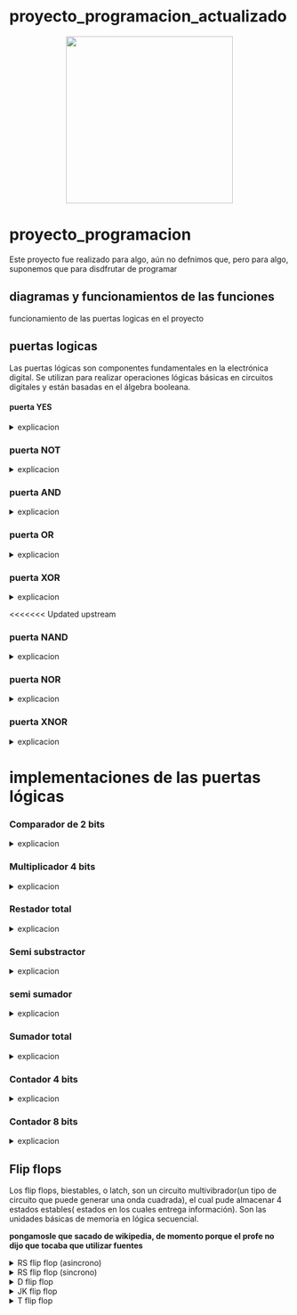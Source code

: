 # proyecto_programacion_actualizado

<div align='center'>
<figure> <img src="https://res.cloudinary.com/dm0p2ljin/image/upload/v1714416338/error-418_dtb3ak.png" alt="" width="300" height="auto"/></br>
<figcaption><b></b></figcaption></figure>
</div>

# proyecto_programacion

Este proyecto fue realizado para algo, aún no defnimos que, pero para algo, suponemos que para disdfrutar de programar

## diagramas y funcionamientos de las funciones

funcionamiento de las puertas logicas en el proyecto

## puertas logicas

Las puertas lógicas son componentes fundamentales en la electrónica digital. Se utilizan para realizar operaciones lógicas básicas en circuitos digitales y están basadas en el álgebra booleana.

#### puerta YES


<details><summary>explicacion</summary>
  
  ##### tabla de verdad:
  <table>
     <tr>
    <td> entrada </td> <td> salida </td> 
  </tr>
  <tr>
    <td> 0 </td> <td> 0 </td> 
  </tr>
  <tr>
    <td> 1 </td> <td> 1 </td> 
  </table>
<br>

##### Explicación: 

La puerta lógica YES considera una única entrada y una única salida, la salida tiene siempre el mismo valor que la entrada. Se puede recrear con un transistor.

#### Esta puerta lógica se puede programar de la siguiente manera:

```mermaid
flowchart TD
A(Puerta YES)-->B[Establecer valores lógicos, como 0=falso y 1=verdadero siendo inversos]
B-->F[Establecer una entrada y una salida]
F-->C{¿La entrada es verdadera?}
C-->|sí|D(salida=verdadero)
C-->|no|E(salida=falso)
```

</details>

### puerta NOT

<details><summary>explicacion</summary>
  - tabla de verdad:
  <table>
     <tr>
    <td> entrada </td> <td> salida </td> 
  </tr>
  <tr>
    <td> 0 </td> <td> 1 </td> 
  </tr>
  <tr>
    <td> 1 </td> <td> 0 </td> 
</table>
<br>

#### Explicación: 

La puerta lógica NOT considera una única entrada y una única salida, la salida tiene siempre el valor inverso al de la entrada. Esta puerta se utiliza para crear puertas como la NAND o la NOR entre otras, al colocarse en la salida de la puerta que se desea invertir. Se puede recrear con un transistor cuya salida conecta a tierra y un nodo previo al colector, donde se encuentra la salida lógica.

#### Esta puerta lógica se programo de la siguiente manera:

```mermaid
flowchart TD
A(Puerta NOT)-->B[Establecer valores lógicos, como 0=falso y 1=verdadero siendo inversos]
B-->F[Establecer una entrada y una salida]
F-->C{¿La entrada es verdadera?}
C-->|sí|D(salida=falso)
C-->|no|E(salida=verdadero)
```

</details>

### puerta AND

<details><summary>explicacion</summary>
  
  #### tabla de verdad:
  <table>
     <tr>
    <td> a </td> <td> b </td> <td> salida </td>
  </tr>
  <tr>
    <td> 0 </td> <td> 0 </td> <td> 0 </td>
  </tr>
  <tr>
    <td> 0 </td> <td> 1 </td> <td> 0 </td>
  </tr>
     <tr>
    <td> 1 </td> <td> 0 </td> <td> 0 </td>
  </tr>
     <tr>
    <td> 1 </td> <td> 1 </td> <td> 1 </td>
  </tr>
</table>
<br>

#### Explicacion:

La puerta AND considera 2 entradas y una única salida en función de las entradas, encendiendose unicamente si ambas entradas están encendidas; en los otros casos la puerta se mantiene apagada. Se puede recrear con 2 transistores conectados en serie.

#### Esta puerta lógica se programo de la siguiente forma:

```mermaid
flowchart TD
A(Puerta AND)-->B[Establecer valores lógicos, como 0=falso y 1=verdadero siendo inversos]
B-->F[Establecer un número n de entradas]
F-->C{¿Todas las entradas son verdaderas?}
C-->|sí|D(salida=verdadero)
C-->|no|E(salida=falso)
```

</details>

### puerta OR

<details><summary>explicacion</summary>
  #### tabla de verdad:
  <table>
     <tr>
    <td> a </td> <td> b </td> <td> salida </td>
  </tr>
  <tr>
    <td> 0 </td> <td> 0 </td> <td> 0 </td>
  </tr>
  <tr>
    <td> 0 </td> <td> 1 </td> <td> 1 </td>
  </tr>
     <tr>
    <td> 1 </td> <td> 0 </td> <td> 1 </td>
  </tr>
     <tr>
    <td> 1 </td> <td> 1 </td> <td> 1 </td>
  </tr>
</table>
<br>
  
#### Explicación:

La puerta OR considera 2 entradas y una única salida en función de las entradas, tal que si alguna de las dos entradas está encendida, la salida lógica también está encendida; el único caso en dónde la salida se encuentra apagada es si ambas entradas se encuentran apagadas. Se puede recrear con 2 transistores conectados en paralelo.

#### Esta puerta se programo de la siguiente forma:

```mermaid
flowchart TD
A(Puerta OR)-->B[Establecer valores lógicos, como 0=falso y 1=verdadero siendo inversos]
B-->F[Establecer un número n de entradas]
F-->C{¿Alguna de las entradas es verdadera?}
C-->|sí|D(salida=verdadero)
C-->|no|E(salida=falso)
```


</details>

### puerta XOR

<details><summary>explicacion</summary>
  
  #### tabla de verdad:
  <table>
     <tr>
    <td> a </td> <td> b </td> <td> salida </td>
  </tr>
  <tr>
    <td> 0 </td> <td> 0 </td> <td> 0 </td>
  </tr>
  <tr>
    <td> 0 </td> <td> 1 </td> <td> 1 </td>
  </tr>
     <tr>
    <td> 1 </td> <td> 0 </td> <td> 1 </td>
  </tr>
     <tr>
    <td> 1 </td> <td> 1 </td> <td> 0 </td>
  </tr>
</table>
<br>

#### Explicación: 

La puerta XOR considera 2 entradas y una única salida en función de las entradas, tal que si alguna de las dos entradas está encendida, la salida lógica también está encendida; su comportamiento es muy parecido al de la puerta OR, solo que a diferencia de esta, se apaga si ambas entradas se encuentran encendidas. Se puede recrear haciendo un cirucito híbrido entre la puerta AND y la OR(conectando ambos transistores tanto en serie como en paralelo), el circuito OR mantiene sus salidas originales, mientras que el circuito AND tiene la salida conectada a tierra.

#### Esta puerta se programo de la siguiente forma:

```mermaid
flowchart TD
A(Puerta XOR)-->B[Establecer valores lógicos, como 0=falso y 1=verdadero siendo inversos]
B-->F[Establecer un número n de entradas]
F-->C{¿Alguna entrada es verdadera?}
C-->|sí|G{¿Todas las entradas son verdaderas?}
G-->|sí|E
G-->|no|D(salida=verdadero)
C-->|no|E(salida=falso)
```

</details>

<<<<<<< Updated upstream
### puerta NAND

<details><summary>explicacion</summary>
  
  #### tabla de verdad:
  <table>
     <tr>
    <td> a </td> <td> b </td> <td> salida </td>
  </tr>
  <tr>
    <td> 0 </td> <td> 0 </td> <td> 1 </td>
  </tr>
  <tr>
    <td> 0 </td> <td> 1 </td> <td> 1 </td>
  </tr>
     <tr>
    <td> 1 </td> <td> 0 </td> <td> 1 </td>
  </tr>
     <tr>
    <td> 1 </td> <td> 1 </td> <td> 0 </td>
  </tr>
</table>
<br>

#### Explicacion:

La puerta NAND considera 2 entradas y una única salida en función de las entradas; siendo la versión negada de la puerta AND, esta enciende la salida mientras las dos entradas no se encuentren simúltaneamente encendidas. Se puede contruir con los componentes de una puerta AND y una puerta NOT en la salida de estos.

#### Esta puerta se programo de la siguiente forma:

```mermaid
flowchart TD
A(Puerta NAND)-->B[Establecer valores lógicos, como 0=falso y 1=verdadero siendo inversos]
B-->F[Establecer un número n de entradas]
F-->C{¿Todas las entradas son verdaderas?}
C-->|sí|D(salida=falso)
C-->|no|E(salida=verdadero)
```
</details>

### puerta NOR

<details><summary>explicacion</summary>

#### tabla de verdad:

  <table>
     <tr>
    <td> a </td> <td> b </td> <td> salida </td>
  </tr>
  <tr>
    <td> 0 </td> <td> 0 </td> <td> 1 </td>
  </tr>
  <tr>
    <td> 0 </td> <td> 1 </td> <td> 0 </td>
  </tr>
     <tr>
    <td> 1 </td> <td> 0 </td> <td> 0 </td>
  </tr>
     <tr>
    <td> 1 </td> <td> 1 </td> <td> 0 </td>
  </tr>
</table>
<br>
  
#### Explicación:

La puerta NOR considera 2 entradas y una única salida en función de las entradas; al tratarse de la negación de la puerta OR, esta se enciende únicamente si ambas entradas están encendidas. Se puede construir como una puerta OR seguida de una puerta NOT.

#### Esta puerta se programo de la siguiente forma:

```mermaid
flowchart TD
A(Puerta NOR)-->B[Establecer valores lógicos, como 0=falso y 1=verdadero siendo inversos]
B-->F[Establecer un número n de entradas]
F-->C{¿Alguna de las entradas es verdadera?}
C-->|sí|D(salida=falso)
C-->|no|E(salida=verdadero)
```


</details>

### puerta XNOR

<details><summary>explicacion</summary>
  
  #### tabla de verdad:
  <table>
     <tr>
    <td> a </td> <td> b </td> <td> salida </td>
  </tr>
  <tr>
    <td> 0 </td> <td> 0 </td> <td> 1 </td>
  </tr>
  <tr>
    <td> 0 </td> <td> 1 </td> <td> 0 </td>
  </tr>
     <tr>
    <td> 1 </td> <td> 0 </td> <td> 0 </td>
  </tr>
     <tr>
    <td> 1 </td> <td> 1 </td> <td> 1 </td>
  </tr>
</table>
<br>

#### Explicación: 

La puerta XNOR considera 2 entradas y una única salida en función de las entradas; al tratarse de la negación de la puerta XOR, esta unicamente enciende la salida si ambas entradas están apagadas, o si ambas entradas se encuentran encendidas. El circuito para construirla se basa en contruir una puerta XOR y colocarle una puerta NOT en la salida

#### Esta puerta se programo de la siguiente forma:

```mermaid
flowchart TD
A(Puerta XNOR)-->B[Establecer valores lógicos, como 0=falso y 1=verdadero siendo inversos]
B-->F[Establecer un número n de entradas]
F-->C{¿Alguna entrada es verdadera?}
C-->|sí|G{¿Todas las entradas son verdaderas?}
G-->|sí|E
G-->|no|D(salida=falso)
C-->|no|E(salida=verdadero)
```

</details>

# implementaciones de las puertas lógicas 
### Comparador de 2 bits
<details><summary>explicacion</summary>
  
  #### tabla de verdad:
  <table>
     <tr>
    <td> a1 </td> <td> a0 </td> <td> b1 </td> <td> b0 </td> <td> A">"B </td> <td> A"<"B </td> <td> A"="B </td>
  </tr>
  <tr>
    <td> 0 </td> <td> 0 </td> <td> 0 </td> <td> 0 </td> <td> 0 </td> <td> 0 </td> <td> 1 </td>
  </tr>
  <tr>
    <td> 0 </td> <td> 0 </td> <td> 0 </td> <td> 1 </td> <td> 0 </td> <td> 1 </td> <td> 0 </td>
  </tr>
     <tr>
    <td> 0 </td> <td> 0 </td> <td> 1 </td> <td> 0 </td> <td> 0 </td> <td> 1 </td> <td> 0 </td>
  </tr>
     <tr>
    <td> 0 </td> <td> 0 </td> <td> 1 </td> <td> 1 </td> <td> 0 </td> <td> 1 </td> <td> 0 </td>
  </tr>
       <tr>
    <td> 0 </td> <td> 1 </td> <td> 0 </td> <td> 0 </td> <td> 1 </td> <td> 0 </td> <td> 0 </td>
  </tr>
       <tr>
    <td> 0 </td> <td> 1 </td> <td> 0 </td> <td> 1 </td> <td> 0 </td> <td> 0 </td> <td> 1 </td>
  </tr>
       <tr>
    <td> 0 </td> <td> 1 </td> <td> 1 </td> <td> 0 </td> <td> 0 </td> <td> 1 </td> <td> 0 </td>
  </tr>
       <tr>
    <td> 0 </td> <td> 1 </td> <td> 1 </td> <td> 1 </td> <td> 0 </td> <td> 1 </td> <td> 0 </td>
  </tr>
       <tr>
    <td> 1 </td> <td> 0 </td> <td> 0 </td> <td> 0 </td> <td> 1 </td> <td> 0 </td> <td> 0 </td>
  </tr>
       <tr>
    <td> 1 </td> <td> 0 </td> <td> 0 </td> <td> 1 </td> <td> 1 </td> <td> 0 </td> <td> 0 </td>
  </tr>
       <tr>
    <td> 1 </td> <td> 0 </td> <td> 1 </td> <td> 0 </td> <td> 0 </td> <td> 0 </td> <td> 1 </td>
  </tr>
       <tr>
    <td> 1 </td> <td> 0 </td> <td> 1 </td> <td> 1 </td> <td> 0 </td> <td> 1 </td> <td> 0 </td>
  </tr>
       <tr>
    <td> 1 </td> <td> 1 </td> <td> 0 </td> <td> 0 </td> <td> 1 </td> <td> 0 </td> <td> 0 </td>
  </tr>
       <tr>
    <td> 1 </td> <td> 1 </td> <td> 0 </td> <td> 1 </td> <td> 1 </td> <td> 0 </td> <td> 0 </td>
  </tr>
       <tr>
    <td> 1 </td> <td> 1 </td> <td> 1 </td> <td> 0 </td> <td> 1 </td> <td> 0 </td> <td> 0 </td>
  </tr>
       <tr>
    <td> 1 </td> <td> 1 </td> <td> 1 </td> <td> 1 </td> <td> 0 </td> <td> 0 </td> <td> 1 </td>
  </tr>
</table>
<br>
      
#### Explicación:

El comparador de 2 bits es un cirucito digital el cual tiene como fin comparar 2 bits, dando un resultado de 1 en la salida que represente el resultado de esta comparacion (igual, mayor o menor).

#### Esta puerta se programo de la siguiente forma:

```mermaid
flowchart TD
A(comparador de 2 bits)-->B[Establecer los valores logicos, teniendo a 0 como falso y 1 como verdadero]
B-->F[Se plantea la cantidad de 4 entradas, una para uno de los 2 bits de los bits a y b que se compararan]
F-->C{¿que resultado dio la comparacion de los valores de los bits a y b?}
C-->|A es mayor que B|D(la primera salida se volvera 1 y todas las demas se mantendran como 0)
C-->|A es menor que B|E(la segunda salida se volvera 1 y todas las demas se mantendran como 0)
C-->|A es igual que B|G(la tercera salida se volvera 1 y todas las demas se mantendran como 0)
```


</details>

### Multiplicador 4 bits
<details><summary>explicacion</summary>
  
  #### tabla de verdad:
  <table>
     <tr>
    <td> a1 </td> <td> a0 </td> <td> b1 </td> <td> b0 </td> <td> A">"B </td> <td> A"<"B </td> <td> A"="B </td>
  </tr>
  <tr>
    <td> 0 </td> <td> 0 </td> <td> 0 </td> <td> 0 </td> <td> 0 </td> <td> 0 </td> <td> 1 </td>
  </tr>
  <tr>
    <td> 0 </td> <td> 0 </td> <td> 0 </td> <td> 1 </td> <td> 0 </td> <td> 1 </td> <td> 0 </td>
  </tr>
     <tr>
    <td> 0 </td> <td> 0 </td> <td> 1 </td> <td> 0 </td> <td> 0 </td> <td> 1 </td> <td> 0 </td>
  </tr>
     <tr>
    <td> 0 </td> <td> 0 </td> <td> 1 </td> <td> 1 </td> <td> 0 </td> <td> 1 </td> <td> 0 </td>
  </tr>
       <tr>
    <td> 0 </td> <td> 1 </td> <td> 0 </td> <td> 0 </td> <td> 1 </td> <td> 0 </td> <td> 0 </td>
  </tr>
       <tr>
    <td> 0 </td> <td> 1 </td> <td> 0 </td> <td> 1 </td> <td> 0 </td> <td> 0 </td> <td> 1 </td>
  </tr>
       <tr>
    <td> 0 </td> <td> 1 </td> <td> 1 </td> <td> 0 </td> <td> 0 </td> <td> 1 </td> <td> 0 </td>
  </tr>
       <tr>
    <td> 0 </td> <td> 1 </td> <td> 1 </td> <td> 1 </td> <td> 0 </td> <td> 1 </td> <td> 0 </td>
  </tr>
       <tr>
    <td> 1 </td> <td> 0 </td> <td> 0 </td> <td> 0 </td> <td> 1 </td> <td> 0 </td> <td> 0 </td>
  </tr>
       <tr>
    <td> 1 </td> <td> 0 </td> <td> 0 </td> <td> 1 </td> <td> 1 </td> <td> 0 </td> <td> 0 </td>
  </tr>
       <tr>
    <td> 1 </td> <td> 0 </td> <td> 1 </td> <td> 0 </td> <td> 0 </td> <td> 0 </td> <td> 1 </td>
  </tr>
       <tr>
    <td> 1 </td> <td> 0 </td> <td> 1 </td> <td> 1 </td> <td> 0 </td> <td> 1 </td> <td> 0 </td>
  </tr>
       <tr>
    <td> 1 </td> <td> 1 </td> <td> 0 </td> <td> 0 </td> <td> 1 </td> <td> 0 </td> <td> 0 </td>
  </tr>
       <tr>
    <td> 1 </td> <td> 1 </td> <td> 0 </td> <td> 1 </td> <td> 1 </td> <td> 0 </td> <td> 0 </td>
  </tr>
       <tr>
    <td> 1 </td> <td> 1 </td> <td> 1 </td> <td> 0 </td> <td> 1 </td> <td> 0 </td> <td> 0 </td>
  </tr>
       <tr>
    <td> 1 </td> <td> 1 </td> <td> 1 </td> <td> 1 </td> <td> 0 </td> <td> 0 </td> <td> 1 </td>
  </tr>
</table>
<br>
      
#### Explicación:

La puerta NOR considera 2 entradas y una única salida en función de las entradas; al tratarse de la negación de la puerta OR, esta se enciende únicamente si ambas entradas están encendidas. Se puede construir como una puerta OR seguida de una puerta NOT.

#### Esta puerta se programo de la siguiente forma:

```mermaid
flowchart TD
A(Puerta NOR)-->B[Establecer valores lógicos, como 0=falso y 1=verdadero siendo inversos]
B-->F[Establecer un número n de entradas]
F-->C{¿Alguna de las entradas es verdadera?}
C-->|sí|D(salida=falso)
C-->|no|E(salida=verdadero)
```


</details>

### Restador total
<details><summary>explicacion</summary>
  
  #### tabla de verdad:
  <table>
     <tr>
    <td> a1 </td> <td> a0 </td> <td> b1 </td> <td> b0 </td> <td> A">"B </td> <td> A"<"B </td> <td> A"="B </td>
  </tr>
  <tr>
    <td> 0 </td> <td> 0 </td> <td> 0 </td> <td> 0 </td> <td> 0 </td> <td> 0 </td> <td> 1 </td>
  </tr>
  <tr>
    <td> 0 </td> <td> 0 </td> <td> 0 </td> <td> 1 </td> <td> 0 </td> <td> 1 </td> <td> 0 </td>
  </tr>
     <tr>
    <td> 0 </td> <td> 0 </td> <td> 1 </td> <td> 0 </td> <td> 0 </td> <td> 1 </td> <td> 0 </td>
  </tr>
     <tr>
    <td> 0 </td> <td> 0 </td> <td> 1 </td> <td> 1 </td> <td> 0 </td> <td> 1 </td> <td> 0 </td>
  </tr>
       <tr>
    <td> 0 </td> <td> 1 </td> <td> 0 </td> <td> 0 </td> <td> 1 </td> <td> 0 </td> <td> 0 </td>
  </tr>
       <tr>
    <td> 0 </td> <td> 1 </td> <td> 0 </td> <td> 1 </td> <td> 0 </td> <td> 0 </td> <td> 1 </td>
  </tr>
       <tr>
    <td> 0 </td> <td> 1 </td> <td> 1 </td> <td> 0 </td> <td> 0 </td> <td> 1 </td> <td> 0 </td>
  </tr>
       <tr>
    <td> 0 </td> <td> 1 </td> <td> 1 </td> <td> 1 </td> <td> 0 </td> <td> 1 </td> <td> 0 </td>
  </tr>
       <tr>
    <td> 1 </td> <td> 0 </td> <td> 0 </td> <td> 0 </td> <td> 1 </td> <td> 0 </td> <td> 0 </td>
  </tr>
       <tr>
    <td> 1 </td> <td> 0 </td> <td> 0 </td> <td> 1 </td> <td> 1 </td> <td> 0 </td> <td> 0 </td>
  </tr>
       <tr>
    <td> 1 </td> <td> 0 </td> <td> 1 </td> <td> 0 </td> <td> 0 </td> <td> 0 </td> <td> 1 </td>
  </tr>
       <tr>
    <td> 1 </td> <td> 0 </td> <td> 1 </td> <td> 1 </td> <td> 0 </td> <td> 1 </td> <td> 0 </td>
  </tr>
       <tr>
    <td> 1 </td> <td> 1 </td> <td> 0 </td> <td> 0 </td> <td> 1 </td> <td> 0 </td> <td> 0 </td>
  </tr>
       <tr>
    <td> 1 </td> <td> 1 </td> <td> 0 </td> <td> 1 </td> <td> 1 </td> <td> 0 </td> <td> 0 </td>
  </tr>
       <tr>
    <td> 1 </td> <td> 1 </td> <td> 1 </td> <td> 0 </td> <td> 1 </td> <td> 0 </td> <td> 0 </td>
  </tr>
       <tr>
    <td> 1 </td> <td> 1 </td> <td> 1 </td> <td> 1 </td> <td> 0 </td> <td> 0 </td> <td> 1 </td>
  </tr>
</table>
<br>
      
#### Explicación:

La puerta NOR considera 2 entradas y una única salida en función de las entradas; al tratarse de la negación de la puerta OR, esta se enciende únicamente si ambas entradas están encendidas. Se puede construir como una puerta OR seguida de una puerta NOT.

#### Esta puerta se programo de la siguiente forma:

```mermaid
flowchart TD
A(Puerta NOR)-->B[Establecer valores lógicos, como 0=falso y 1=verdadero siendo inversos]
B-->F[Establecer un número n de entradas]
F-->C{¿Alguna de las entradas es verdadera?}
C-->|sí|D(salida=falso)
C-->|no|E(salida=verdadero)
```


</details>

### Semi substractor
<details><summary>explicacion</summary>
  
  #### tabla de verdad:
  <table>
     <tr>
    <td> a1 </td> <td> a0 </td> <td> b1 </td> <td> b0 </td> <td> A">"B </td> <td> A"<"B </td> <td> A"="B </td>
  </tr>
  <tr>
    <td> 0 </td> <td> 0 </td> <td> 0 </td> <td> 0 </td> <td> 0 </td> <td> 0 </td> <td> 1 </td>
  </tr>
  <tr>
    <td> 0 </td> <td> 0 </td> <td> 0 </td> <td> 1 </td> <td> 0 </td> <td> 1 </td> <td> 0 </td>
  </tr>
     <tr>
    <td> 0 </td> <td> 0 </td> <td> 1 </td> <td> 0 </td> <td> 0 </td> <td> 1 </td> <td> 0 </td>
  </tr>
     <tr>
    <td> 0 </td> <td> 0 </td> <td> 1 </td> <td> 1 </td> <td> 0 </td> <td> 1 </td> <td> 0 </td>
  </tr>
       <tr>
    <td> 0 </td> <td> 1 </td> <td> 0 </td> <td> 0 </td> <td> 1 </td> <td> 0 </td> <td> 0 </td>
  </tr>
       <tr>
    <td> 0 </td> <td> 1 </td> <td> 0 </td> <td> 1 </td> <td> 0 </td> <td> 0 </td> <td> 1 </td>
  </tr>
       <tr>
    <td> 0 </td> <td> 1 </td> <td> 1 </td> <td> 0 </td> <td> 0 </td> <td> 1 </td> <td> 0 </td>
  </tr>
       <tr>
    <td> 0 </td> <td> 1 </td> <td> 1 </td> <td> 1 </td> <td> 0 </td> <td> 1 </td> <td> 0 </td>
  </tr>
       <tr>
    <td> 1 </td> <td> 0 </td> <td> 0 </td> <td> 0 </td> <td> 1 </td> <td> 0 </td> <td> 0 </td>
  </tr>
       <tr>
    <td> 1 </td> <td> 0 </td> <td> 0 </td> <td> 1 </td> <td> 1 </td> <td> 0 </td> <td> 0 </td>
  </tr>
       <tr>
    <td> 1 </td> <td> 0 </td> <td> 1 </td> <td> 0 </td> <td> 0 </td> <td> 0 </td> <td> 1 </td>
  </tr>
       <tr>
    <td> 1 </td> <td> 0 </td> <td> 1 </td> <td> 1 </td> <td> 0 </td> <td> 1 </td> <td> 0 </td>
  </tr>
       <tr>
    <td> 1 </td> <td> 1 </td> <td> 0 </td> <td> 0 </td> <td> 1 </td> <td> 0 </td> <td> 0 </td>
  </tr>
       <tr>
    <td> 1 </td> <td> 1 </td> <td> 0 </td> <td> 1 </td> <td> 1 </td> <td> 0 </td> <td> 0 </td>
  </tr>
       <tr>
    <td> 1 </td> <td> 1 </td> <td> 1 </td> <td> 0 </td> <td> 1 </td> <td> 0 </td> <td> 0 </td>
  </tr>
       <tr>
    <td> 1 </td> <td> 1 </td> <td> 1 </td> <td> 1 </td> <td> 0 </td> <td> 0 </td> <td> 1 </td>
  </tr>
</table>
<br>
      
#### Explicación:

La puerta NOR considera 2 entradas y una única salida en función de las entradas; al tratarse de la negación de la puerta OR, esta se enciende únicamente si ambas entradas están encendidas. Se puede construir como una puerta OR seguida de una puerta NOT.

#### Esta puerta se programo de la siguiente forma:

```mermaid
flowchart TD
A(Puerta NOR)-->B[Establecer valores lógicos, como 0=falso y 1=verdadero siendo inversos]
B-->F[Establecer un número n de entradas]
F-->C{¿Alguna de las entradas es verdadera?}
C-->|sí|D(salida=falso)
C-->|no|E(salida=verdadero)
```


</details>

### semi sumador
<details><summary>explicacion</summary>
  
  #### tabla de verdad:
  <table>
     <tr>
    <td> a1 </td> <td> a0 </td> <td> b1 </td> <td> b0 </td> <td> A">"B </td> <td> A"<"B </td> <td> A"="B </td>
  </tr>
  <tr>
    <td> 0 </td> <td> 0 </td> <td> 0 </td> <td> 0 </td> <td> 0 </td> <td> 0 </td> <td> 1 </td>
  </tr>
  <tr>
    <td> 0 </td> <td> 0 </td> <td> 0 </td> <td> 1 </td> <td> 0 </td> <td> 1 </td> <td> 0 </td>
  </tr>
     <tr>
    <td> 0 </td> <td> 0 </td> <td> 1 </td> <td> 0 </td> <td> 0 </td> <td> 1 </td> <td> 0 </td>
  </tr>
     <tr>
    <td> 0 </td> <td> 0 </td> <td> 1 </td> <td> 1 </td> <td> 0 </td> <td> 1 </td> <td> 0 </td>
  </tr>
       <tr>
    <td> 0 </td> <td> 1 </td> <td> 0 </td> <td> 0 </td> <td> 1 </td> <td> 0 </td> <td> 0 </td>
  </tr>
       <tr>
    <td> 0 </td> <td> 1 </td> <td> 0 </td> <td> 1 </td> <td> 0 </td> <td> 0 </td> <td> 1 </td>
  </tr>
       <tr>
    <td> 0 </td> <td> 1 </td> <td> 1 </td> <td> 0 </td> <td> 0 </td> <td> 1 </td> <td> 0 </td>
  </tr>
       <tr>
    <td> 0 </td> <td> 1 </td> <td> 1 </td> <td> 1 </td> <td> 0 </td> <td> 1 </td> <td> 0 </td>
  </tr>
       <tr>
    <td> 1 </td> <td> 0 </td> <td> 0 </td> <td> 0 </td> <td> 1 </td> <td> 0 </td> <td> 0 </td>
  </tr>
       <tr>
    <td> 1 </td> <td> 0 </td> <td> 0 </td> <td> 1 </td> <td> 1 </td> <td> 0 </td> <td> 0 </td>
  </tr>
       <tr>
    <td> 1 </td> <td> 0 </td> <td> 1 </td> <td> 0 </td> <td> 0 </td> <td> 0 </td> <td> 1 </td>
  </tr>
       <tr>
    <td> 1 </td> <td> 0 </td> <td> 1 </td> <td> 1 </td> <td> 0 </td> <td> 1 </td> <td> 0 </td>
  </tr>
       <tr>
    <td> 1 </td> <td> 1 </td> <td> 0 </td> <td> 0 </td> <td> 1 </td> <td> 0 </td> <td> 0 </td>
  </tr>
       <tr>
    <td> 1 </td> <td> 1 </td> <td> 0 </td> <td> 1 </td> <td> 1 </td> <td> 0 </td> <td> 0 </td>
  </tr>
       <tr>
    <td> 1 </td> <td> 1 </td> <td> 1 </td> <td> 0 </td> <td> 1 </td> <td> 0 </td> <td> 0 </td>
  </tr>
       <tr>
    <td> 1 </td> <td> 1 </td> <td> 1 </td> <td> 1 </td> <td> 0 </td> <td> 0 </td> <td> 1 </td>
  </tr>
</table>
<br>
      
#### Explicación:

La puerta NOR considera 2 entradas y una única salida en función de las entradas; al tratarse de la negación de la puerta OR, esta se enciende únicamente si ambas entradas están encendidas. Se puede construir como una puerta OR seguida de una puerta NOT.

#### Esta puerta se programo de la siguiente forma:

```mermaid
flowchart TD
A(Puerta NOR)-->B[Establecer valores lógicos, como 0=falso y 1=verdadero siendo inversos]
B-->F[Establecer un número n de entradas]
F-->C{¿Alguna de las entradas es verdadera?}
C-->|sí|D(salida=falso)
C-->|no|E(salida=verdadero)
```


</details>

### Sumador total
<details><summary>explicacion</summary>
  
  #### tabla de verdad:
  <table>
     <tr>
    <td> a1 </td> <td> a0 </td> <td> b1 </td> <td> b0 </td> <td> A">"B </td> <td> A"<"B </td> <td> A"="B </td>
  </tr>
  <tr>
    <td> 0 </td> <td> 0 </td> <td> 0 </td> <td> 0 </td> <td> 0 </td> <td> 0 </td> <td> 1 </td>
  </tr>
  <tr>
    <td> 0 </td> <td> 0 </td> <td> 0 </td> <td> 1 </td> <td> 0 </td> <td> 1 </td> <td> 0 </td>
  </tr>
     <tr>
    <td> 0 </td> <td> 0 </td> <td> 1 </td> <td> 0 </td> <td> 0 </td> <td> 1 </td> <td> 0 </td>
  </tr>
     <tr>
    <td> 0 </td> <td> 0 </td> <td> 1 </td> <td> 1 </td> <td> 0 </td> <td> 1 </td> <td> 0 </td>
  </tr>
       <tr>
    <td> 0 </td> <td> 1 </td> <td> 0 </td> <td> 0 </td> <td> 1 </td> <td> 0 </td> <td> 0 </td>
  </tr>
       <tr>
    <td> 0 </td> <td> 1 </td> <td> 0 </td> <td> 1 </td> <td> 0 </td> <td> 0 </td> <td> 1 </td>
  </tr>
       <tr>
    <td> 0 </td> <td> 1 </td> <td> 1 </td> <td> 0 </td> <td> 0 </td> <td> 1 </td> <td> 0 </td>
  </tr>
       <tr>
    <td> 0 </td> <td> 1 </td> <td> 1 </td> <td> 1 </td> <td> 0 </td> <td> 1 </td> <td> 0 </td>
  </tr>
       <tr>
    <td> 1 </td> <td> 0 </td> <td> 0 </td> <td> 0 </td> <td> 1 </td> <td> 0 </td> <td> 0 </td>
  </tr>
       <tr>
    <td> 1 </td> <td> 0 </td> <td> 0 </td> <td> 1 </td> <td> 1 </td> <td> 0 </td> <td> 0 </td>
  </tr>
       <tr>
    <td> 1 </td> <td> 0 </td> <td> 1 </td> <td> 0 </td> <td> 0 </td> <td> 0 </td> <td> 1 </td>
  </tr>
       <tr>
    <td> 1 </td> <td> 0 </td> <td> 1 </td> <td> 1 </td> <td> 0 </td> <td> 1 </td> <td> 0 </td>
  </tr>
       <tr>
    <td> 1 </td> <td> 1 </td> <td> 0 </td> <td> 0 </td> <td> 1 </td> <td> 0 </td> <td> 0 </td>
  </tr>
       <tr>
    <td> 1 </td> <td> 1 </td> <td> 0 </td> <td> 1 </td> <td> 1 </td> <td> 0 </td> <td> 0 </td>
  </tr>
       <tr>
    <td> 1 </td> <td> 1 </td> <td> 1 </td> <td> 0 </td> <td> 1 </td> <td> 0 </td> <td> 0 </td>
  </tr>
       <tr>
    <td> 1 </td> <td> 1 </td> <td> 1 </td> <td> 1 </td> <td> 0 </td> <td> 0 </td> <td> 1 </td>
  </tr>
</table>
<br>
      
#### Explicación:

La puerta NOR considera 2 entradas y una única salida en función de las entradas; al tratarse de la negación de la puerta OR, esta se enciende únicamente si ambas entradas están encendidas. Se puede construir como una puerta OR seguida de una puerta NOT.

#### Esta puerta se programo de la siguiente forma:

```mermaid
flowchart TD
A(Puerta NOR)-->B[Establecer valores lógicos, como 0=falso y 1=verdadero siendo inversos]
B-->F[Establecer un número n de entradas]
F-->C{¿Alguna de las entradas es verdadera?}
C-->|sí|D(salida=falso)
C-->|no|E(salida=verdadero)
```


</details>

### Contador 4 bits
<details><summary>explicacion</summary>
  
  #### tabla de verdad:
  <table>
     <tr>
    <td> a1 </td> <td> a0 </td> <td> b1 </td> <td> b0 </td> <td> A">"B </td> <td> A"<"B </td> <td> A"="B </td>
  </tr>
  <tr>
    <td> 0 </td> <td> 0 </td> <td> 0 </td> <td> 0 </td> <td> 0 </td> <td> 0 </td> <td> 1 </td>
  </tr>
  <tr>
    <td> 0 </td> <td> 0 </td> <td> 0 </td> <td> 1 </td> <td> 0 </td> <td> 1 </td> <td> 0 </td>
  </tr>
     <tr>
    <td> 0 </td> <td> 0 </td> <td> 1 </td> <td> 0 </td> <td> 0 </td> <td> 1 </td> <td> 0 </td>
  </tr>
     <tr>
    <td> 0 </td> <td> 0 </td> <td> 1 </td> <td> 1 </td> <td> 0 </td> <td> 1 </td> <td> 0 </td>
  </tr>
       <tr>
    <td> 0 </td> <td> 1 </td> <td> 0 </td> <td> 0 </td> <td> 1 </td> <td> 0 </td> <td> 0 </td>
  </tr>
       <tr>
    <td> 0 </td> <td> 1 </td> <td> 0 </td> <td> 1 </td> <td> 0 </td> <td> 0 </td> <td> 1 </td>
  </tr>
       <tr>
    <td> 0 </td> <td> 1 </td> <td> 1 </td> <td> 0 </td> <td> 0 </td> <td> 1 </td> <td> 0 </td>
  </tr>
       <tr>
    <td> 0 </td> <td> 1 </td> <td> 1 </td> <td> 1 </td> <td> 0 </td> <td> 1 </td> <td> 0 </td>
  </tr>
       <tr>
    <td> 1 </td> <td> 0 </td> <td> 0 </td> <td> 0 </td> <td> 1 </td> <td> 0 </td> <td> 0 </td>
  </tr>
       <tr>
    <td> 1 </td> <td> 0 </td> <td> 0 </td> <td> 1 </td> <td> 1 </td> <td> 0 </td> <td> 0 </td>
  </tr>
       <tr>
    <td> 1 </td> <td> 0 </td> <td> 1 </td> <td> 0 </td> <td> 0 </td> <td> 0 </td> <td> 1 </td>
  </tr>
       <tr>
    <td> 1 </td> <td> 0 </td> <td> 1 </td> <td> 1 </td> <td> 0 </td> <td> 1 </td> <td> 0 </td>
  </tr>
       <tr>
    <td> 1 </td> <td> 1 </td> <td> 0 </td> <td> 0 </td> <td> 1 </td> <td> 0 </td> <td> 0 </td>
  </tr>
       <tr>
    <td> 1 </td> <td> 1 </td> <td> 0 </td> <td> 1 </td> <td> 1 </td> <td> 0 </td> <td> 0 </td>
  </tr>
       <tr>
    <td> 1 </td> <td> 1 </td> <td> 1 </td> <td> 0 </td> <td> 1 </td> <td> 0 </td> <td> 0 </td>
  </tr>
       <tr>
    <td> 1 </td> <td> 1 </td> <td> 1 </td> <td> 1 </td> <td> 0 </td> <td> 0 </td> <td> 1 </td>
  </tr>
</table>
<br>
      
#### Explicación:

La puerta NOR considera 2 entradas y una única salida en función de las entradas; al tratarse de la negación de la puerta OR, esta se enciende únicamente si ambas entradas están encendidas. Se puede construir como una puerta OR seguida de una puerta NOT.

#### Esta puerta se programo de la siguiente forma:

```mermaid
flowchart TD
A(Puerta NOR)-->B[Establecer valores lógicos, como 0=falso y 1=verdadero siendo inversos]
B-->F[Establecer un número n de entradas]
F-->C{¿Alguna de las entradas es verdadera?}
C-->|sí|D(salida=falso)
C-->|no|E(salida=verdadero)
```


</details>

### Contador 8 bits
<details><summary>explicacion</summary>
  
  #### tabla de verdad:
  <table>
     <tr>
    <td> a1 </td> <td> a0 </td> <td> b1 </td> <td> b0 </td> <td> A">"B </td> <td> A"<"B </td> <td> A"="B </td>
  </tr>
  <tr>
    <td> 0 </td> <td> 0 </td> <td> 0 </td> <td> 0 </td> <td> 0 </td> <td> 0 </td> <td> 1 </td>
  </tr>
  <tr>
    <td> 0 </td> <td> 0 </td> <td> 0 </td> <td> 1 </td> <td> 0 </td> <td> 1 </td> <td> 0 </td>
  </tr>
     <tr>
    <td> 0 </td> <td> 0 </td> <td> 1 </td> <td> 0 </td> <td> 0 </td> <td> 1 </td> <td> 0 </td>
  </tr>
     <tr>
    <td> 0 </td> <td> 0 </td> <td> 1 </td> <td> 1 </td> <td> 0 </td> <td> 1 </td> <td> 0 </td>
  </tr>
       <tr>
    <td> 0 </td> <td> 1 </td> <td> 0 </td> <td> 0 </td> <td> 1 </td> <td> 0 </td> <td> 0 </td>
  </tr>
       <tr>
    <td> 0 </td> <td> 1 </td> <td> 0 </td> <td> 1 </td> <td> 0 </td> <td> 0 </td> <td> 1 </td>
  </tr>
       <tr>
    <td> 0 </td> <td> 1 </td> <td> 1 </td> <td> 0 </td> <td> 0 </td> <td> 1 </td> <td> 0 </td>
  </tr>
       <tr>
    <td> 0 </td> <td> 1 </td> <td> 1 </td> <td> 1 </td> <td> 0 </td> <td> 1 </td> <td> 0 </td>
  </tr>
       <tr>
    <td> 1 </td> <td> 0 </td> <td> 0 </td> <td> 0 </td> <td> 1 </td> <td> 0 </td> <td> 0 </td>
  </tr>
       <tr>
    <td> 1 </td> <td> 0 </td> <td> 0 </td> <td> 1 </td> <td> 1 </td> <td> 0 </td> <td> 0 </td>
  </tr>
       <tr>
    <td> 1 </td> <td> 0 </td> <td> 1 </td> <td> 0 </td> <td> 0 </td> <td> 0 </td> <td> 1 </td>
  </tr>
       <tr>
    <td> 1 </td> <td> 0 </td> <td> 1 </td> <td> 1 </td> <td> 0 </td> <td> 1 </td> <td> 0 </td>
  </tr>
       <tr>
    <td> 1 </td> <td> 1 </td> <td> 0 </td> <td> 0 </td> <td> 1 </td> <td> 0 </td> <td> 0 </td>
  </tr>
       <tr>
    <td> 1 </td> <td> 1 </td> <td> 0 </td> <td> 1 </td> <td> 1 </td> <td> 0 </td> <td> 0 </td>
  </tr>
       <tr>
    <td> 1 </td> <td> 1 </td> <td> 1 </td> <td> 0 </td> <td> 1 </td> <td> 0 </td> <td> 0 </td>
  </tr>
       <tr>
    <td> 1 </td> <td> 1 </td> <td> 1 </td> <td> 1 </td> <td> 0 </td> <td> 0 </td> <td> 1 </td>
  </tr>
</table>
<br>
      
#### Explicación:

La puerta NOR considera 2 entradas y una única salida en función de las entradas; al tratarse de la negación de la puerta OR, esta se enciende únicamente si ambas entradas están encendidas. Se puede construir como una puerta OR seguida de una puerta NOT.

#### Esta puerta se programo de la siguiente forma:

```mermaid
flowchart TD
A(Puerta NOR)-->B[Establecer valores lógicos, como 0=falso y 1=verdadero siendo inversos]
B-->F[Establecer un número n de entradas]
F-->C{¿Alguna de las entradas es verdadera?}
C-->|sí|D(salida=falso)
C-->|no|E(salida=verdadero)
```


</details>

## Flip flops

Los flip flops, biestables, o latch, son un circuito multivibrador(un tipo de circuito que puede generar una onda cuadrada), el cual pude almacenar 4 estados estables( estados en los cuales entrega información). Son las unidades básicas de memoria en lógica secuencial.

**pongamosle que sacado de wikipedia, de momento porque el profe no dijo que tocaba que utilizar fuentes**

<details><summary>RS flip flop (asincrono)</summary>
  
  #### tabla de verdad:
  <table>
   <tr>
    <td> r </td> <td> s </td> <td> q </td> <td> q` </td>
  </tr>
  <tr>
  <td> 0 </td> <td> 0 </td> <td colspan ="2"> sin cambios </td>
  </tr>
  <tr>
    <td> 1 </td> <td> 0 </td> <td> 1 </td><td> 0 </td>
  </tr>
     <tr>
    <td> 0 </td> <td> 1 </td> <td> 0 </td><td> 1 </td>
  </tr>
     <tr>
    <td> 1 </td> <td> 1 </td> <td colspan ="2"> estado invalido </td>
  </tr>
</table>
<br>

<<<<<<< Updated upstream
#### Explicación: 
Los flip flops RS asíncronos (sin reloj), son aquellos que pueden tener 4 estados, uno de set(o ajuste), uno de memoria(correspondiente al anterior), uno de reset(reajuste o borrado), el cual invierte las salidas del estado de set, junto con su correspondiente estado de memoria. Y un estado indeterminado( en el cuál no se cumple la condición de inversión entre Q y Q', y puede variar según los componentes empleados para construir el flip flop).

#### Esta puerta se programo de la siguiente forma:

```mermaid
flowchart TD
    A(rs flip flop asincrono) --> B --> b
    B{entrada de datos set / reset}
    b{si entradas = 1 o 0}--> |no se cumple|c[se convierten en enteros las entradas] --> C
    b --> |se cumple|C{se verifica si ambas entradas son 1} --> |se cumple|D[ return XX]
    C --> E[se calcula q y q_inverso]
    E --> F[return q y q_inverso]
```
=======
- Explicación: Los flip flops RS asíncronos (sin reloj), son aquellos que pueden tener 4 estados, uno de set(o ajuste), uno de memoria(correspondiente al anterior), uno de reset(reajuste o borrado), el cual invierte las salidas del estado de set, junto con su correspondiente estado de memoria. Y un estado indeterminado( en el cuál no se cumple la condición de inversión entre Q y Q', y puede variar según los componentes empleados para construir el flip flop).

>>>>>>> Stashed changes
</details>


<details><summary>RS flip flop (sincrono)</summary>
  
  ####  tabla de verdad:
  <table>
   <tr>
    <td> r </td> <td> s </td> <td> q </td> <td> q` </td>
  </tr>
  <tr>
  <td> 0 </td> <td> 0 </td> <td colspan ="2"> sin cambios </td> 
  </tr>
  <tr>
    <td> 0 </td> <td> 1 </td> <td> 1 </td><td> 0 </td>
  </tr>
     <tr>
    <td> 1 </td> <td> 0 </td> <td> 0 </td><td> 1 </td>
  </tr>
     <tr>
    <td> 1 </td> <td> 1 </td> <td colspan ="2"> estado invalido </td>
  </tr>
</table>
<br>
  
#### Explicación: 

Los flip flops RS síncronos, a diferencia del asincrono espera a que la entrada del reloj (clock) sea 1 para "activar" las entradas; en el caso de que el clock sea 0 simplemente no pasa nada. Estos flip flops tienen los mismos 4 estado que su version asincrona.

#### Este circuito se programo de la siguiente forma:

  ```mermaid
flowchart TD
    A(sr flip flop sincrono) --> B --> b
    B{entrada de datos set / reset}
    b{si entradas = 1 o 0}--> |no se cumple|c[se convierten en enteros las entradas] --> g
    g{si clock = 1} --> |no se cumple|H[return estado anterior]
    b -->|se cumple|g -->|se cumple| C{se verifica si ambas entradas son 1 y clock es 1} --> |se cumple|D[ return XX]
    C --> E[se calcula q y q_inverso con el clock y las entradas del circuito]
    E --> F[return q y q_inverso]
```
</details>


<details><summary> D flip flop </summary>
  
  #### tabla de verdad:

  <table>
   <tr>
    <td> d </td> <td> q </td> <td> q` </td>
  </tr>
  <tr>
  <td> 0 </td> <td> 0 </td> <td> 1 </td> 
  </tr>
  <tr>
    <td> 1 </td> <td> 1 </td> <td> 0 </td>
  </tr>
</table>
<br>

  
#### Explicación:

Simplemente es un RS flip flop con una sola entrada (d), en este flip flop la entrada d va directo al set y para el reset se niega la entrada haciendo que este flip flop solo tenga dos estados, si d = 1, set = 1 y reset = 0, sino d = 0, set = 0 y reset = 1.

#### Este circuito se programo de la siguiente forma:

```mermaid
flowchart TD
    A(d flip flop) --> B[entrada d] --> C[set = d, reset = not d]
    --> D[ se pasan los datos a la funcion rs flip flop sincrono]
```
</details>


<details><summary>JK flip flop</summary>
  
  #### tabla de verdad:

  <table>
   <tr>
    <td> j </td> <td> k </td>  <td> q </td> <td> q` </td>
  </tr>
  <tr>
  <td> 0 </td> <td> 0 </td> <td colspan ="2"> sin cambios </td>
  </tr>
  <tr>
    <td> 0 </td> <td> 1 </td> <td> 0 </td><td> 1 </td>
  </tr>
     <tr>
    <td> 1 </td> <td> 0 </td> <td> 1 </td><td> 0 </td>
  </tr>
     <tr>
    <td> 1 </td> <td> 1 </td> <td colspan ="2"> toggle </td>
  </tr>
</table>
<br>

#### Explicación: 

El circuito logico jk flip-flop es una versión modificada de un flip-flop R-S sin estado de salida “inválido”, en el que las antiguas entradas R y S han sido renombradas como J y K. Ahora, las puertas AND de 2 entradas se han reemplazado por puertas AND de 3 entradas que reciben retroalimentación de las salidas Q y no-Q. Esto asegura que las entradas J y K no se activen simultáneamente: J solo tiene efecto cuando el circuito está "reset", y K solo cuando está "set". Si ambas entradas son 1, el flip-flop alternará entre los estados "set" y "reset" con cada pulso de reloj.

#### Este circutio se programo de la siguiente forma:

```mermaid
flowchart TD
    A(jk flip flop) --> B --> b
    B{entrada de datos J / K, estado anterior,clock}
    b{si entradas = 1 o 0}--> |no se cumple|c[se convierten en enteros las entradas] --> g
    g{si clock = 1} --> |no se cumple|H[return estado anterior]
    b -->|se cumple|g -->|se cumple| C{se verifica si ambas entradas son 1 y clock es 1} --> |se cumple|D[return estado anterior ::-1 ]
    C --> E[se calcula q y q_inverso con el clock ylas entradas del circuito y el estado anterior en el circuito]
    E --> F[return q y q_inverso]
```
</details>


<details><summary>T flip flop</summary>
  
  #### tabla de verdad:
<table>
   <tr>
    <td> t </td>   <td> q </td> <td> q` </td>
  </tr>
  <tr>
  <td> 0 </td>  <td colspan ="2"> sin cambios </td>
  </tr>
     <tr>
    <td> 1 </td>  <td colspan ="2"> toggle </td>
  </tr>
</table>
<br>

#### Explicación: 

El comportamiento de un flip-flop tipo T es equivalente al de un flip-flop tipo J-K con sus entradas J y K unidas. De este Modo, si la entrada T presenta un nivel bajo ‘0’ el dispositivo está en su modo de memoria, y si a la entrada T se encuentra a nivel alto ‘1’ el dispositivo cambia de estado(toggle).

#### Este circuito se programo de la siguiente forma:

```mermaid
flowchart TD
    A(t flip flop) --> B --> b
    B[entrada de datos J / K, estado anterior,clock]
    b[J = t,K = t ]--> c[se pasan J,K como entradas a la funcion jk flip flop]
```
</details>
